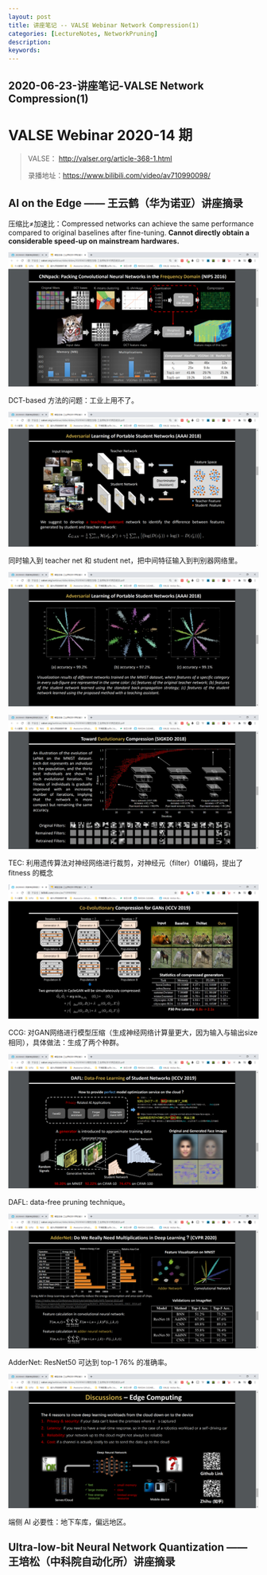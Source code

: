 ```yaml
---
layout: post
title: 讲座笔记 -- VALSE Webinar Network Compression(1)
categories: [LectureNotes, NetworkPruning]
description: 
keywords: 
---
```


## 2020-06-23-讲座笔记-VALSE Network Compression(1)

# VALSE Webinar 2020-14 期

> VALSE： http://valser.org/article-368-1.html 
>
> 录播地址：https://www.bilibili.com/video/av710990098/ 

##  AI on the Edge —— 王云鹤（华为诺亚）讲座摘录

压缩比≠加速比：Compressed networks can achieve the same performance compared to original baselines after fine-tuning. **Cannot directly obtain a considerable speed-up on mainstream hardwares.** 

![](/images/VALSE/modelCompression0.png)

DCT-based 方法的问题：工业上用不了。

![](/images/VALSE/modelCompression1.png)

同时输入到 teacher net 和 student net，把中间特征输入到判别器网络里。

![](/images/VALSE/modelCompression2.png)

![](/images/VALSE/modelCompression3.png)

TEC: 利用遗传算法对神经网络进行裁剪，对神经元（filter）01编码，提出了 fitness 的概念

![](/images/VALSE/modelCompression4.png)

CCG: 对GAN网络进行模型压缩（生成神经网络计算量更大，因为输入与输出size相同），具体做法：生成了两个种群。

![](/images/VALSE/modelCompression5.png)

 DAFL: data-free pruning technique。

![](/images/VALSE/modelCompression6.png)

AdderNet: ResNet50 可达到 top-1 76% 的准确率。

![](/images/VALSE/modelCompression7.png)

端侧 AI 必要性：地下车库，偏远地区。

## Ultra-low-bit Neural Network Quantization —— 王培松（中科院自动化所）讲座摘录

